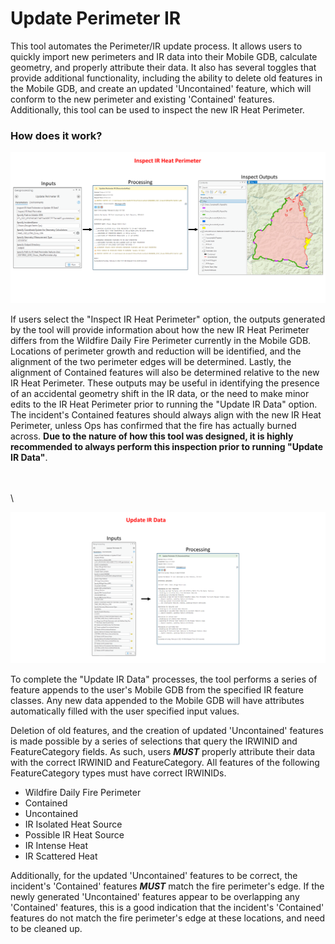 # Update Perimeter IR

This tool automates the Perimeter/IR update process. It allows users to quickly import new perimeters and IR data into their Mobile GDB, calculate geometry, and properly attribute their data. It also has several toggles that provide additional functionality, including the ability to delete old features in the Mobile GDB, and create an updated 'Uncontained' feature, which will conform to the new perimeter and existing 'Contained' features. Additionally, this tool can be used to inspect the new IR Heat Perimeter.



### How does it work?

![screenshot_UpdatePerimeterIR_1.png](/docs/screenshot_UpdatePerimeterIR_1.png?raw=true)

If users select the "Inspect IR Heat Perimeter" option, the outputs generated by the tool will provide information about how the new IR Heat Perimeter differs from the Wildfire Daily Fire Perimeter currently in the Mobile GDB. Locations of perimeter growth and reduction will be identified, and the alignment of the two perimeter edges will be determined. Lastly, the alignment of Contained features will also be determined relative to the new IR Heat Perimeter. These outputs may be useful in identifying the presence of an accidental geometry shift in the IR data, or the need to make minor edits to the IR Heat Perimeter prior to running the "Update IR Data" option. The incident's Contained features should always align with the new IR Heat Perimeter, unless Ops has confirmed that the fire has actually burned across. **Due to the nature of how this tool was designed, it is highly recommended to always perform this inspection prior to running "Update IR Data"**.

\
\
\


![screenshot_UpdatePerimeterIR_2.png](/docs/screenshot_UpdatePerimeterIR_2.png?raw=true)


To complete the "Update IR Data" processes, the tool performs a series of feature appends to the user's Mobile GDB from the specified IR feature classes. Any new data appended to the Mobile GDB will have attributes automatically filled with the user specified input values. 

Deletion of old features, and the creation of updated 'Uncontained' features is made possible by a series of selections that query the IRWINID and FeatureCategory fields. As such, users ***MUST*** properly attribute their data with the correct IRWINID and FeatureCategory. All features of the following FeatureCategory types must have correct IRWINIDs.

- Wildfire Daily Fire Perimeter
- Contained
- Uncontained
- IR Isolated Heat Source
- Possible IR Heat Source
- IR Intense Heat
- IR Scattered Heat


Additionally, for the updated 'Uncontained' features to be correct, the incident's 'Contained' features ***MUST*** match the fire perimeter's edge. If the newly generated 'Uncontained' features appear to be overlapping any 'Contained' features, this is a good indication that the incident's 'Contained' features do not match the fire perimeter's edge at these locations, and need to be cleaned up.
